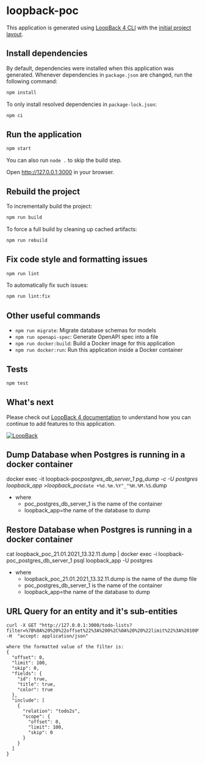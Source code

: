 # loopback-poc

This application is generated using [LoopBack 4 CLI](https://loopback.io/doc/en/lb4/Command-line-interface.html) with the
[initial project layout](https://loopback.io/doc/en/lb4/Loopback-application-layout.html).

## Install dependencies

By default, dependencies were installed when this application was generated.
Whenever dependencies in `package.json` are changed, run the following command:

```sh
npm install
```

To only install resolved dependencies in `package-lock.json`:

```sh
npm ci
```

## Run the application

```sh
npm start
```

You can also run `node .` to skip the build step.

Open http://127.0.0.1:3000 in your browser.

## Rebuild the project

To incrementally build the project:

```sh
npm run build
```

To force a full build by cleaning up cached artifacts:

```sh
npm run rebuild
```

## Fix code style and formatting issues

```sh
npm run lint
```

To automatically fix such issues:

```sh
npm run lint:fix
```

## Other useful commands

- `npm run migrate`: Migrate database schemas for models
- `npm run openapi-spec`: Generate OpenAPI spec into a file
- `npm run docker:build`: Build a Docker image for this application
- `npm run docker:run`: Run this application inside a Docker container

## Tests

```sh
npm test
```

## What's next

Please check out [LoopBack 4 documentation](https://loopback.io/doc/en/lb4/) to
understand how you can continue to add features to this application.

[![LoopBack](<https://github.com/strongloop/loopback-next/raw/master/docs/site/imgs/branding/Powered-by-LoopBack-Badge-(blue)-@2x.png>)](http://loopback.io/)

## Dump Database when Postgres is running in a docker container

docker exec -it loopback-poc*postgres_db_server_1 pg_dump -c -U postgres loopback_app >loopback_poc*`date +%d.%m.%Y"_"%H.%M.%S`.dump

- where
  - poc_postgres_db_server_1 is the name of the container
  - loopback_app=the name of the database to dump

## Restore Database when Postgres is running in a docker container

cat loopback_poc_21.01.2021_13.32.11.dump | docker exec -i loopback-poc_postgres_db_server_1 psql loopback_app -U postgres

- where
  - loopback_poc_21.01.2021_13.32.11.dump is the name of the dump file
  - poc_postgres_db_server_1 is the name of the container
  - loopback_app=the name of the database to dump

## URL Query for an entity and it's sub-entities

```
curl -X GET "http://127.0.0.1:3000/todo-lists?filter=%7B%0A%20%20%22offset%22%3A%200%2C%0A%20%20%22limit%22%3A%20100%2C%0A%20%20%22skip%22%3A%200%2C%0A%20%20%22fields%22%3A%20%7B%0A%20%20%20%20%22id%22%3A%20true%2C%0A%20%20%20%20%22title%22%3A%20true%2C%0A%20%20%20%20%22color%22%3A%20true%0A%20%20%7D%2C%0A%20%20%22include%22%3A%20%5B%0A%20%20%20%20%7B%0A%20%20%20%20%20%20%22relation%22%3A%20%22todo2s%22%2C%0A%20%20%20%20%20%20%22scope%22%3A%20%7B%0A%20%20%20%20%20%20%20%20%22offset%22%3A%200%2C%0A%20%20%20%20%20%20%20%20%22limit%22%3A%20100%2C%0A%20%20%20%20%20%20%20%20%22skip%22%3A%200%0A%20%20%20%20%20%20%7D%0A%20%20%20%20%7D%0A%20%20%5D%0A%7D" -H  "accept: application/json"

where the formatted value of the filter is:
{
  "offset": 0,
  "limit": 100,
  "skip": 0,
  "fields": {
    "id": true,
    "title": true,
    "color": true
  },
  "include": [
    {
      "relation": "todo2s",
      "scope": {
        "offset": 0,
        "limit": 100,
        "skip": 0
      }
    }
  ]
}
```
